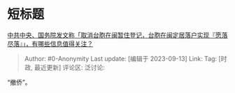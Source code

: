 # 短标题
[中共中央、国务院发文称「取消台胞在闽暂住登记，台胞在闽定居落户实现『愿落尽落』」，有哪些信息值得关注？](https://www.zhihu.com/question/621690916/answer/3209038048)

> Author: #0-Anonymity
> Last update: [编辑于 2023-09-13]
> Link:
> Tag: [时政, 最近更新]
> 评论区:
> 泛讨论:

“撤侨”。